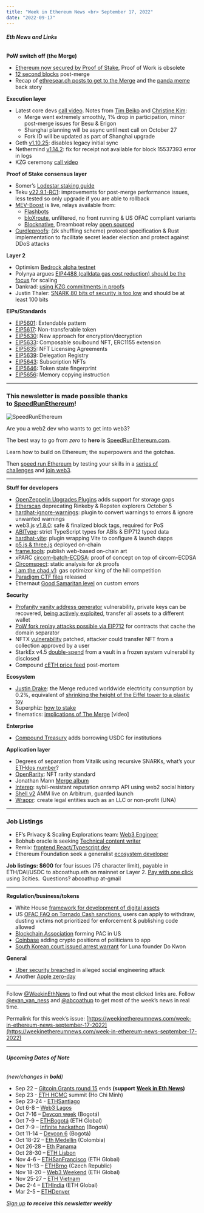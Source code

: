 ```yaml
---
title: "Week in Ethereum News <br> September 17, 2022"
date: "2022-09-17"
---
```


###### **Eth News and Links**

**PoW switch off (the Merge)**

- [Ethereum now secured by Proof of Stake](https://twitter.com/VitalikButerin/status/1570306185391378434), Proof of Work is obsolete
- [12 second blocks](https://twitter.com/natemaddrey/status/1570856077788585984) post-merge
- Recap of [ethresear.ch posts to get to the Merge](https://twitter.com/icebearhww/status/1570085906073391104) and the [panda meme](https://twitter.com/______jpg______/status/1568973769313501185) back story

**Execution layer**

- Latest core devs [call video](https://www.youtube.com/watch?v=DdUt77_eWyc&t=492s). Notes from [Tim Beiko](https://twitter.com/timbeiko/status/1570403039672168448) and [Christine Kim](https://www.galaxy.com/research/insights/ethereum-all-core-developers-call-147/):
    - Merge went extremely smoothly, 1% drop in participation, minor post-merge issues for Besu & Erigon
    - Shanghai planning will be async until next call on October 27
    - Fork ID will be updated as part of Shanghai upgrade
- Geth [v1.10.25](https://github.com/ethereum/go-ethereum/releases/tag/v1.10.25): disables legacy initial sync
- Nethermind [v1.14.2](https://github.com/NethermindEth/nethermind/releases/tag/1.14.2): fix for receipt not available for block 15537393 error in logs
- KZG ceremony [call video](https://www.youtube.com/watch?v=GUhlpYOZ8Lo)

**Proof of Stake consensus layer**

- Somer’s [Lodestar staking guide](https://someresat.medium.com/guide-to-staking-on-ethereum-ubuntu-lodestar-193a2553a161)
- Teku [v22.9.1-RC1](https://github.com/ConsenSys/teku/releases/tag/22.9.1-RC1): improvements for post-merge performance issues, less tested so only upgrade if you are able to rollback
- [MEV-Boost](https://boost.flashbots.net/) is live, relays available from:
    - [Flashbots](https://boost-relay.flashbots.net/)
    - [bloXroute](https://bloxroutelabs.medium.com/mev-relays-for-ethereum-2-0-980016c72563), unfiltered, no front running & US OFAC compliant variants
    - [Blocknative](https://docs.blocknative.com/mev-relay-instructions-for-ethereum-validators), Dreamboat relay [open sourced](https://github.com/blocknative/dreamboat#readme)
- [Curdleproofs](https://twitter.com/asn_d6/status/1570100991084593152): (zk shuffling scheme) protocol specification & Rust implementation to facilitate secret leader election and protect against DDoS attacks

**Layer 2**

- Optimism [Bedrock alpha testnet](https://oplabs.notion.site/External-Optimism-Bedrock-Alpha-Testnet-454a37e469af4658b89a9d766334e331)
- Polynya argues [EIP4488 (calldata gas cost reduction) should be the focus](https://polynya.mirror.xyz/eq4PNsg-ld4V2LDB7HlHuNm-ULFAtvmVH--utaxAAEs) for scaling
- Dankrad: [using KZG commitments in proofs](https://notes.ethereum.org/@dankrad/kzg_commitments_in_proofs)
- Justin Thaler: [SNARK 80 bits of security is too low](https://a16zcrypto.com/snark-security-and-performance/) and should be at least 100 bits

**EIPs/Standards**

- [EIP5601](https://github.com/ethereum/EIPs/pull/5601/files): Extendable pattern
- [EIP5617](https://github.com/ethereum/EIPs/pull/5617/files): Non-transferable token
- [EIP5630](https://eips.ethereum.org/EIPS/eip-5630): New approach for encryption/decryption
- [EIP5633](https://eips.ethereum.org/EIPS/eip-5633): Composable soulbound NFT, ERC1155 extension
- [EIP5635](https://eips.ethereum.org/EIPS/eip-5635): NFT Licensing Agreements
- [EIP5639](https://eips.ethereum.org/EIPS/eip-5639): Delegation Registry
- [EIP5643](https://eips.ethereum.org/EIPS/eip-5643): Subscription NFTs
- [EIP5646](https://eips.ethereum.org/EIPS/eip-5646): Token state fingerprint
- [EIP5656](https://github.com/ethereum/EIPs/pull/5656/files): Memory copying instruction

* * *

### **This newsletter is made possible thanks to** [**SpeedRunEthereum**](https://speedrunethereum.com/)**!**

![SpeedRunEthereum](https://weekinethereumnews.com/wp-content/uploads/2022/04/Screenshot-from-2022-04-01-15-39-52.png)

Are you a web2 dev who wants to get into web3?

The best way to go from _zero_ to **hero** is [SpeedRunEthereum.com](https://speedrunethereum.com/).

Learn how to build on Ethereum; the superpowers and the gotchas.

Then [speed run Ethereum](https://speedrunethereum.com/) by testing your skills in a [series of challenges](https://speedrunethereum.com/challenge/simple-nft-example) and [join web3](https://twitter.com/austingriffith/status/1493688828661432325).

* * *

**Stuff for developers**

- [OpenZeppelin Upgrades Plugins](https://twitter.com/OpenZeppelin/status/1570432196753891328) adds support for storage gaps
- [Etherscan](https://twitter.com/etherscan/status/1569311894279958531?s=20&t=En2v7nT-gO89J7qyuoG_0w) deprecating Rinkeby & Ropsten explorers October 5
- [hardhat-ignore-warnings](https://github.com/frangio/hardhat-ignore-warnings#readme): plugin to convert warnings to errors & ignore unwanted warnings
- web3.js [v1.8.0](https://github.com/ChainSafe/web3.js/releases/tag/v1.8.0): safe & finalized block tags, required for PoS
- [ABIType](https://github.com/wagmi-dev/abitype#readme): strict TypeScript types for ABIs & EIP712 typed data
- [hardhat-vite](https://github.com/projectsophon/hardhat-vite#readme): plugin wrapping Vite to configure & launch dapps
- [p5.js & three.js](https://twitter.com/mathcastles/status/1570675435285151744) deployed on-chain
- [frame.tools](https://twitter.com/zkmcx/status/1569662080592248835?s=20&t=ttGThSGyii5v8BIJRIzVHg): publish web-based on-chain art
- xPARC [circom-batch-ECDSA](https://0xparc.org/blog/batch-ecdsa): proof of concept on top of circom-ECDSA
- [Circomspect](https://blog.trailofbits.com/2022/09/15/it-pays-to-be-circomspect/): static analysis for zk proofs
- [I am the chad v1](https://mirror.xyz/0xbeans.eth/usaKkq6OYzrxHPFTXXD8Lp1ABBQY-bzX-PsSVYIfMC8): gas optimizor king of the hill competition
- [Paradigm CTF files](https://github.com/paradigmxyz/paradigm-ctf-2022/) released
- Ethernaut [Good Samaritan level](https://twitter.com/openzeppelin/status/1570791532491579398) on custom errors

**Security**

- [Profanity vanity address generator](https://blog.1inch.io/a-vulnerability-disclosed-in-profanity-an-ethereum-vanity-address-tool-68ed7455fc8c) vulnerability, private keys can be recovered, [being actively exploited](https://twitter.com/zachxbt/status/1570927217840132097), transfer all assets to a different wallet
- [PoW fork replay attacks possible via EIP712](https://twitter.com/amxx/status/1570441526857138180) for contracts that cache the domain separator
- NFTX [vulnerability](https://blog.nftx.io/postmortem-nftxmarketplace0xzap-vulnerability/) patched, attacker could transfer NFT from a collection approved by a user
- StarkEx v4.5 [double-spend](https://twitter.com/StarkWareLtd/status/1567888940123983874) from a vault in a frozen system vulnerability disclosed
- Compound [cETH price feed](https://www.comp.xyz/t/ceth-price-feed-incident-post-mortem/3578) post-mortem

**Ecosystem**

- [Justin Drake](https://twitter.com/VitalikButerin/status/1570299062800510976): the Merge reduced worldwide electricity consumption by 0.2%, equivalent of [shrinking the height of the Eiffel tower to a plastic toy](https://carbon-ratings.com/eth-report-2022)
- Superphiz: [how to stake](https://www.reddit.com/r/ethstaker/comments/xacc5i/best_practice_for_staking_on_the_ethereum_beacon/)
- finematics: [implications of The Merge](https://twitter.com/finematics/status/1569756503556476928) \[video\]

**Enterprise**

- [Compound Treasury](https://medium.com/compound-finance/compound-treasury-launches-borrowing-for-institutions-432af2cd7e6b) adds borrowing USDC for institutions

**Application layer**

- Degrees of separation from Vitalik using recursive SNARKs, what’s your [ETHdos number](https://ethdos.xyz/blog)?
- [OpenRarity](https://twitter.com/opensea/status/1570179078485082113): NFT rarity standard
- Jonathan Mann [Merge album](https://twitter.com/songadaymann/status/1568741813829369856)
- [Interep](https://mirror.xyz/privacy-scaling-explorations.eth/w7zCHj0xoxIfhoJIxI-ZeYIXwvNatP1t4w0TsqSIBe4): sybil-resistant reputation onramp API using web2 social history
- [Shell v2](https://shellprotocol.io/posts/launch/) AMM live on Arbitrum, guarded launch
- [Wrappr](https://mirror.xyz/kalico.eth/wi5HevVbRWaUqQURy1dzsPsdVf9_QcwLa9YnGH8kfS8): create legal entities such as an LLC or non-profit (UNA)

* * *

### **Job Listings**

- EF’s Privacy & Scaling Explorations team: [Web3 Engineer](https://jobs.lever.co/ethereumfoundation/ece6534a-b946-4996-b7e7-713bd1ec0353?lever-origin=applied&lever-source%5B%5D=Week%20in%20Ethereum)
- Bobhub oracle is seeking [Technical content writer](https://bobhub.gitbook.io/bobhub/)
- Remix: [frontend React/Typescript dev](https://jobs.lever.co/ethereumfoundation/2c293808-48ed-4994-b0e0-14a8986e6ff3)
- Ethereum Foundation seek a generalist [ecosystem developer](https://jobs.lever.co/ethereumfoundation/6b80a26f-7db3-4415-8339-a3543a967998?lever-origin=applied&lever-source%5B%5D=Week%20in%20Ethereum)

**Job listings: $600** for four issues (75 character limit), payable in ETH/DAI/USDC to abcoathup.eth on mainnet or Layer 2. [Pay with one click](https://3cities.xyz/#/pay?c=H4sIAHqco2IAAyXOMU6EQBSA4atMqVbAgGjJuqzGmI3JrrHcDMODnQAz5L03ERsTLey9gtJop8bGUk-xt5HE4m-__A_vPbreEZRZjQAdWH58ZZeVJQLR7iAYQglFKeNYVipJ0mQR5EWYSpCRnB_F4fEijZPopJqFz5v-Z9xg3_-O1jHsTq8BGmGsyHkLCL4TS7ghce4KcWGIja1F5XDKozBEHkjs3aWJ0FuFSjOgaE1neP-jdbXRqs2IgNdGN4AvV6v5t-qct5zRzNRL3xWAZzCsGCf3LRgiqWV8GASfxKgY6ttLhGq6sBro_otdA_afygfdejLO0tM4qes_d-LI2xABAAA) using 3cities.  Questions? abcoathup at-gmail

* * *

**Regulation/business/tokens**

- White House [framework for development of digital assets](https://www.whitehouse.gov/briefing-room/statements-releases/2022/09/16/fact-sheet-white-house-releases-first-ever-comprehensive-framework-for-responsible-development-of-digital-assets/)
- US [OFAC FAQ on Tornado Cash sanctions](https://twitter.com/jchervinsky/status/1569756313718259712), users can apply to withdraw, dusting victims not prioritized for enforcement & publishing code allowed
- [Blockchain Association](https://twitter.com/kmsmithdc/status/1569367263857512448) forming PAC in US
- [Coinbase](https://twitter.com/brian_armstrong/status/1570133078022160384) adding crypto positions of politicians to app
- [South Korean court issued arrest warrant](https://www.coindesk.com/business/2022/09/14/s-korean-court-issues-arrest-warrant-against-terra-co-founder-do-kwon-report/) for Luna founder Do Kwon

**General**

- [Uber security breached](https://www.bleepingcomputer.com/news/security/uber-hacked-internal-systems-breached-and-vulnerability-reports-stolen/) in alleged social engineering attack
- Another [Apple zero-day](https://www.bleepingcomputer.com/news/security/apple-fixes-eighth-zero-day-used-to-hack-iphones-and-macs-this-year/)

* * *

Follow [@WeekinEthNews](https://twitter.com/WeekInEthNews) to find out what the most clicked links are. Follow [@evan\_van\_ness](https://twitter.com/evan_van_ness) and [@abcoathup](https://twitter.com/abcoathup) to get most of the week’s news in real time.

Permalink for this week’s issue: [https://weekinethereumnews.com/week-in-ethereum-news-september-17-2022](https://weekinethereumnews.com/week-in-ethereum-news-september-17-2022)

* * *

###### **Upcoming Dates of Note**

_(new/changes in_ **_bold_**_)_

- Sep 22 – [Gitcoin Grants round 15](https://gitcoin.co/grants/) ends **(support** [**Week in Eth News**](https://gitcoin.co/grants/2785/week-in-ethereum-news)**)**
- Sep 23 - [ETH HCMC](https://2022.ethhcmc.com/) summit (Ho Chi Minh)
- Sep 23-24 - [ETHSantiago](https://ethsantiago.com/)
- Oct 6-8 – [Web3 Lagos](https://event.web3bridge.com/)
- Oct 7-16 – [Devcon week](https://devcon.org/en/devcon-week/) (Bogotá)
- Oct 7-9 – [ETHBogotá](https://bogota.ethglobal.com/) (ETH Global)
- Oct 7-9 – [Infinite hackathon](https://infinite-hackathons.eth.limo/) (Bogotá)
- Oct 11-14 – [Devcon 6](https://devcon.org/) (Bogotá)
- Oct 18-22 – [Eth Medellin](https://www.ethmedellin.co/) (Colombia)
- Oct 26-28 – [Eth Panama](https://twitter.com/EthPanama)
- Oct 28-30 – [ETH Lisbon](https://www.ethlisbon.org/)
- Nov 4-6 – [ETHSanFrancisco](https://sf.ethglobal.com/) (ETH Global)
- Nov 11-13 – [ETHBrno](https://mirror.xyz/ethbrno.eth/6BH9cUVuD85hy5O0L5cOOOE7niSA9Yo5eWsXVzKOlO4) (Czech Republic)
- Nov 18-20 – [Web3 Weekend](https://web3weekend.ethglobal.com/) (ETH Global)
- Nov 25-27 – [ETH Vietnam](https://www.eth-vietnam.com/)
- Dec 2-4 – [ETHIndia](https://ethindia.co/) (ETH Global)
- Mar 2-5 – [ETHDenver](https://www.ethdenver.com/)

[_Sign up_](https://weekinethereum.substack.com/subscribe#about) **_to receive this newsletter weekly_**
